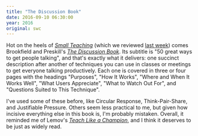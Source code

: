```yaml
---
title: "The Discussion Book"
date: 2016-09-10 06:30:00
year: 2016
original: swc
---
```


Hot on the heels of *[Small Teaching](https://www.amazon.com/Small-Teaching-Everyday-Lessons-Learning/dp/1118944496/)*
(which we reviewed [last week]({{site.url}}/blog/2016/09/small-teaching.html))
comes Brookfield and Preskill's *[The Discussion Book](https://www.amazon.com/Discussion-Book-Great-People-Talking/dp/1119049717/)*.
Its subtitle is "50 great ways to get people talking",
and that's exactly what it delivers:
one succinct description after another of techniques you can use in classes or meetings
to get everyone talking productively.
Each one is covered in three or four pages with the headings
"Purposes", "How It Works", "Where and When It Works Well",
"What Users Appreciate", "What to Watch Out For",
and "Questions Suited to This Technique".

I've used some of these before,
like Circular Response, Think-Pair-Share, and Justifiable Pressure.
Others seem less practical to me,
but given how incisive everything else in this book is,
I'm probably mistaken.
Overall,
it reminded me of Lemov's *[Teach Like a Champion](https://www.amazon.com/Teach-Like-Champion-2-0-Techniques/dp/1118901851/)*,
and I think it deserves to be just as widely read.
